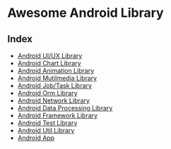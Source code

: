# Awesome Android Library

## Index

- [Android UI/UX Library](/tree/master/android-ui-ux-library)
- [Android Chart Library]()
- [Android Animation Library]()
- [Android Mutilmedia Library]()
- [Android Job/Task Library]()
- [Android Orm Library]()
- [Android Network Library]()
- [Android Data Processing Library]()
- [Android Framework Library]()
- [Android Test Library]()
- [Android Util Library]()
- [Android App]()
